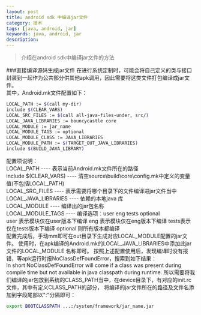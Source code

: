 ```yaml
---
layout: post
title: android sdk 中编译jar文件
category: 技术
tags: [java, android, jar]
keywords: java, android, jar
description: 
---
```


>介绍在android sdk中编译jar文件的方法

###直接编译源码生成jar文件
在进行系统定制时，可能会将自己定义的类与接口封装到一起作为公共部分供其他apk调用，因此需要将这类文件打包编译成jar文件。    
其中，Android.mk文件配置如下：    

```bash
LOCAL_PATH := $(call my-dir)
include $(CLEAR_VARS)
LOCAL_SRC_FILES := $(call all-java-files-under, src/)
LOCAL_JAVA_LIBRARIES := bouncycastle core
LOCAL_MODULE := jar_name
LOCAL_MODULE_TAGS := optional
LOCAL_MODULE_CLASS := JAVA_LIBRARIES
LOCAL_MODULE_PATH := $(TARGET_OUT_JAVA_LIBRARIES)
include $(BUILD_JAVA_LIBRARY)
```
配置项说明：    
LOCAL_PATH ---- 表示当前Android.mk文件所在的路径    
include $(CLEAR_VARS) ----  清空source\build\core\config.mk中定义的变量值(不包括LOCAL_PATH)    
LOCAL_SRC_FILES ---- 表示需要将哪个目录下的文件编译进jar文件当中     
LOCAL_JAVA_LIBRARIES ---- 依赖的本地java 库     
LOCAL_MODULE ---- 编译出的jar包名称     
LOCAL_MODULE_TAGS ---- 编译选项：user eng tests optional    
  user 表示模块仅在user版本下编译 eng 表示模块仅在eng版本下编译 tests表示仅在tests版本下编译 optional 则所有版本都编译    
配置完成后，手动mm即可在out目录下生成对应LOCAL_MODULE配置的jar文件。
使用时，在apk编译的Android.mk的LOCAL_JAVA_LIBRARIES中添加此jar文件的LOCAL_MODULE 名称即可。
按照上述配置使用后，发现编译时没有报错，等apk运行时报NoClassDefFoundError，搜索到如下结果：    
In short NoClassDefFoundError will come if a class was present during compile time but not available in java classpath during runtime. 
所以需要将我们编译的jar包放到系统的CLASS_PATH当中，在device目录下，有对应的init.rc文件，其中有定义CLASS_PATH的部分，
将编译的jar文件所在的路径及文件名添加到字段尾部以":"分隔即可：    

```bash
export BOOTCLASSPATH ...:/system/framework/jar_name.jar
```
